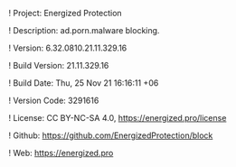 ! Project: Energized Protection

! Description: ad.porn.malware blocking.

! Version: 6.32.0810.21.11.329.16

! Build Version: 21.11.329.16

! Build Date: Thu, 25 Nov 21 16:16:11 +06

! Version Code: 3291616

! License: CC BY-NC-SA 4.0, https://energized.pro/license

! Github: https://github.com/EnergizedProtection/block

! Web: https://energized.pro
